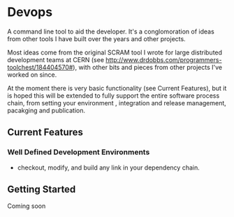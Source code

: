 # Devops

A command line tool to aid the developer. 
It's a conglomoration of ideas from other tools I have built over the years and other projects.

Most ideas come from the original SCRAM tool I wrote for large distributed development teams at CERN
(see http://www.drdobbs.com/programmers-toolchest/184404570#), with other bits and pieces from other
projects I've worked on since.

At the moment there is very basic functionality (see Current Features), but it is hoped this will be extended
to fully support the entire software process chain, from setting your environment , integration and release
management, pacakging and publication.

## Current Features
### Well Defined Development Environments
- checkout, modify, and build any link in your dependency chain.

## Getting Started
Coming soon
